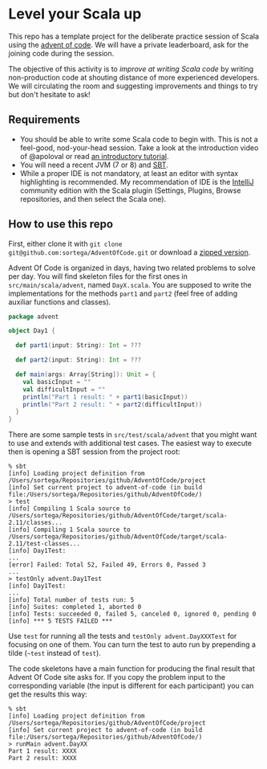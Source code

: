 # Level your Scala up

This repo has a template project for the deliberate practice session of Scala
using the [advent of code][advent]. We will have a private leaderboard, ask for the
joining code during the session.

[advent]: http://adventofcode.com/

The objective of this activity is to *improve at writing Scala code* by
writing non-production code at shouting distance of more experienced
developers. We will circulating the room and suggesting improvements and
things to try but don't hesitate to ask!

## Requirements

- You should be able to write some Scala code to begin with. This is not a
  feel-good, nod-your-head session. Take a look at the introduction video of
  @apoloval or read [an introductory tutorial][intro].
- You will need a recent JVM (7 or 8) and [SBT][sbt].
- While a proper IDE is not mandatory, at least an editor with syntax
  highlighting is recommended. My recommendation of IDE is the
  [IntelliJ][idea] community edition with the Scala plugin (Settings, Plugins,
  Browse repositories, and then select the Scala one).

[intro]: https://www.google.es/#q=intro+to+scala
[sbt]: http://www.scala-sbt.org/
[idea]: https://www.jetbrains.com/idea/download/index.html

## How to use this repo

First, either clone it with `git clone
git@github.com:sortega/AdventOfCode.git` or download a [zipped version][zip].

[zip]: https://github.com/sortega/AdventOfCode/archive/master.zip

Advent Of Code is organized in days, having two related problems to solve per
day. You will find skeleton files for the first ones in
`src/main/scala/advent`, named `DayX.scala`. You are supposed to write the
implementations for the methods `part1` and `part2` (feel free of adding
auxiliar functions and classes).

```scala
package advent

object Day1 {

  def part1(input: String): Int = ???

  def part2(input: String): Int = ???

  def main(args: Array[String]): Unit = {
    val basicInput = ""
    val difficultInput = ""
    println("Part 1 result: " + part1(basicInput))
    println("Part 2 result: " + part2(difficultInput))
  }
}
```

There are some sample tests in `src/test/scala/advent` that you might want to
use and extends with additional test cases. The easiest way to execute then is
opening a SBT session from the project root:

```console
% sbt
[info] Loading project definition from /Users/sortega/Repositories/github/AdventOfCode/project
[info] Set current project to advent-of-code (in build file:/Users/sortega/Repositories/github/AdventOfCode/)
> test
[info] Compiling 1 Scala source to /Users/sortega/Repositories/github/AdventOfCode/target/scala-2.11/classes...
[info] Compiling 1 Scala source to /Users/sortega/Repositories/github/AdventOfCode/target/scala-2.11/test-classes...
[info] Day1Test:
...
[error] Failed: Total 52, Failed 49, Errors 0, Passed 3
...
> testOnly advent.Day1Test
[info] Day1Test:
...
[info] Total number of tests run: 5
[info] Suites: completed 1, aborted 0
[info] Tests: succeeded 0, failed 5, canceled 0, ignored 0, pending 0
[info] *** 5 TESTS FAILED ***
```

Use `test` for running all the tests and `testOnly advent.DayXXXTest` for
focusing on one of them. You can turn the test to auto run by prepending a
tilde (`~test` instead of `test`).

The code skeletons have a main function for producing the final result that
Advent Of Code site asks for. If you copy the problem input to the
corresponding variable (the input is different for each participant) you can
get the results this way:

```console
% sbt
[info] Loading project definition from /Users/sortega/Repositories/github/AdventOfCode/project
[info] Set current project to advent-of-code (in build file:/Users/sortega/Repositories/github/AdventOfCode/)
> runMain advent.DayXX
Part 1 result: XXXX
Part 2 result: XXXX
```
